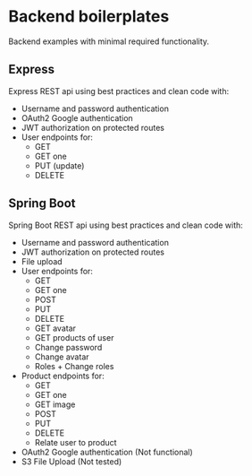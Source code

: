 # Backend boilerplates
Backend examples with minimal required functionality.

## Express
Express REST api using best practices and clean code with:
  - Username and password authentication
  - OAuth2 Google authentication
  - JWT authorization on protected routes
  - User endpoints for:
    - GET
    - GET one
    - PUT (update)
    - DELETE

## Spring Boot
Spring Boot REST api using best practices and clean code with:
  - Username and password authentication
  - JWT authorization on protected routes
  - File upload
  - User endpoints for:
    - GET
    - GET one
    - POST
    - PUT
    - DELETE
    - GET avatar
    - GET products of user
    - Change password
    - Change avatar
    - Roles + Change roles
  - Product endpoints for:
    - GET
    - GET one
    - GET image
    - POST
    - PUT
    - DELETE
    - Relate user to product
  - OAuth2 Google authentication (Not functional)
  - S3 File Upload (Not tested)
    
